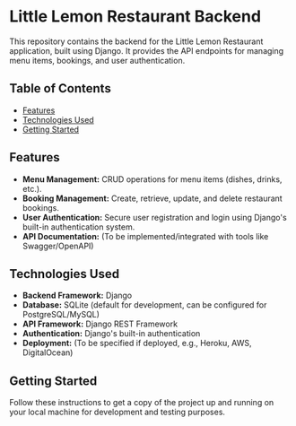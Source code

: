 # Little Lemon Restaurant Backend

This repository contains the backend for the Little Lemon Restaurant application, built using Django. It provides the API endpoints for managing menu items, bookings, and user authentication.

## Table of Contents

- [Features](#features)
- [Technologies Used](#technologies-used)
- [Getting Started](#getting-started)


## Features

- **Menu Management:** CRUD operations for menu items (dishes, drinks, etc.).
- **Booking Management:** Create, retrieve, update, and delete restaurant bookings.
- **User Authentication:** Secure user registration and login using Django's built-in authentication system.
- **API Documentation:** (To be implemented/integrated with tools like Swagger/OpenAPI)

## Technologies Used

- **Backend Framework:** Django
- **Database:** SQLite (default for development, can be configured for PostgreSQL/MySQL)
- **API Framework:** Django REST Framework
- **Authentication:** Django's built-in authentication
- **Deployment:** (To be specified if deployed, e.g., Heroku, AWS, DigitalOcean)

## Getting Started

Follow these instructions to get a copy of the project up and running on your local machine for development and testing purposes.


